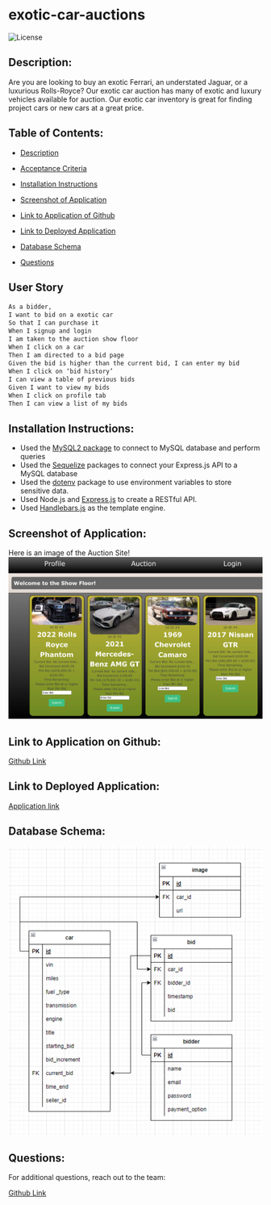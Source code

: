 # exotic-car-auctions

![License](https://img.shields.io/badge/license-MIT_License-red.svg)

## Description:
Are you are looking to buy an exotic Ferrari, an understated Jaguar, or a luxurious Rolls-Royce? Our exotic car auction has many of exotic and luxury vehicles available for auction. Our exotic car inventory is great for finding project cars or new cars at a great price.


## Table of Contents:

- [Description](#description)

- [Acceptance Criteria](#acceptance-criteria)

- [Installation Instructions](#installation-instructions)

- [Screenshot of Application](#screenshot-of-application)

- [Link to Application of Github](#link-to-application-on-github)

- [Link to Deployed Application](#link-to-deployed-application)

- [Database Schema](#database-schema)

- [Questions](#questions)

## User Story
```
As a bidder,
I want to bid on a exotic car
So that I can purchase it
When I signup and login
I am taken to the auction show floor
When I click on a car 
Then I am directed to a bid page 
Given the bid is higher than the current bid, I can enter my bid
When I click on ‘bid history’
I can view a table of previous bids
Given I want to view my bids
When I click on profile tab
Then I can view a list of my bids
```

## Installation Instructions:

- Used the [MySQL2 package](https://www.npmjs.com/package/mysql2) to connect to MySQL database and perform queries
- Used the [Sequelize](https://www.npmjs.com/package/sequelize) packages to connect your Express.js API to a MySQL database
- Used the [dotenv](https://www.npmjs.com/package/dotenv) package to use environment variables to store sensitive data.
- Used Node.js and [Express.js](https://expressjs.com/) to create a RESTful API.
- Used [Handlebars.js](https://handlebarsjs.com/) as the template engine.

## Screenshot of Application:
Here is an image of the Auction Site! ![Auction Site](./images/AuctionSite.png)


## Link to Application on Github:
[Github Link](https://github.com/batemanz/exotic-car-auctions)


## Link to Deployed Application:
[Application link](https://exotic-car-auction-abln.herokuapp.com/)


## Database Schema:
![Database Schema](./images/modelschema.png)


## Questions:

For additional questions, reach out to the team:

[Github Link](https://github.com/batemanz/exotic-car-auctions)
